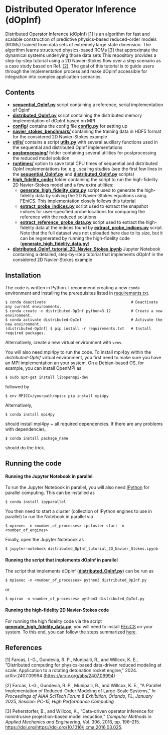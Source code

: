 # Distributed Operator Inference (dOpInf)

Distributed Operator Inference (dOpInf) [[1]](#References) is an algorithm for fast and scalable construction of predictive physics-based reduced-order models (ROMs) trained from data sets of extremely large state dimension.
The algorithm learns structured physics-based ROMs [[3]](#References) that approximate the dynamical systems underlying those data sets
This repository provides a step-by-step tutorial using a 2D Navier-Stokes flow over a step scenario as a case study based on Ref. [[2]](#References).
The goal of this tutorial is to guide users through the implementation process and make dOpInf accessible for integration into complex application scenarios.

## Contents

- [**sequential_OpInf.py**](./sequential_OpInf.py) script containing a reference, serial implementation of OpInf
- [**distributed_OpInf.py**](./distributed_OpInf.py) script containing the distributed memory implementation of dOpInf based on MPI
- [**config/**](/config/) contains the config file [**config.py**](/config/config.py) for setting up
- [**navier_stokes_benchmark/**](/navier_stokes_benchmark/) containing the training data in HDF5 format for the considered 2D Navier-Stokes example
- [**utils/**](/utils/) contains a script [**utils.py**](/utils/utils.py) with several auxiliary functions used in the sequential and distributed OpInf implementations
- [**postprocessing/**](/postprocessing/) folder containing several utilities for postprocessing the reduced model solution
- [**runtimes/**](/runtimes/) option to save total CPU times of sequential and distributed OpInf implementations for, e.g., scaling studies (see the first few lines in the [**sequential_OpInf.py**](./sequential_OpInf.py) and [**distributed_OpInf.py**](./distributed_OpInf.py) scripts)
- [**high_fidelity_code/**](./high_fidelity_code/) folder containing the script to run the high-fidelity 2D Navier-Stokes model and a few extra utilities:
    - [**generate_high_fidelity_data.py**](./high_fidelity_code/generate_high_fidelity_data.py) script used to generate the high-fidelity data by solving the 2D Navier-Stokes equations using [FEniCS](https://fenicsproject.org/). This implementation closely follows this [tutorial](https://fenicsproject.org/pub/tutorial/html/._ftut1009.html)
    - [**extract_probe_indices.py**](./high_fidelity_code/extract_reference_probe_data.py) script used to extract the snapshot indices for user-specified probe locations for comparing the reference with the reduced solutions
    - [**extract_reference_probe_data.py**](./high_fidelity_code/extract_reference_probe_data.py) script used to extract the high-fidelity data at the indices found by [**extract_probe_indices.py**](./high_fidelity_code/extract_reference_probe_data.py) script. Note that the full dataset was not uploaded here due to its size, but it can be regenerated by running the high-fidelity code ([**generate_high_fidelity_data.py**](./high_fidelity_code/generate_high_fidelity_data.py))
- [**distributed_OpInf_tutorial_2D_Navier_Stokes.ipynb**](./distributed_OpInf_tutorial_2D_Navier_Stokes.ipynb) Jupyter Notebook containing a detailed, step-by-step tutorial that implements dOpInf in the considered 2D Navier-Stokes example

## Installation

The code is written in Python.
I recommend creating a new `conda` environment and installing the prerequisites listed in [requirements.txt](./requirements.txt).

```shell
$ conda deactivate                                      # Deactivate any current environments.
$ conda create -n distributed-OpInf python=3.12         # Create a new environment.
$ conda activate distributed-OpInf                      # Activate the new environment.
(distributed-OpInf) $ pip install -r requirements.txt   # Install required packages.
```

Alternatively, create a new virtual environment with `venv`.

You will also need mpi4py to run the code.
To install mpi4py within the <em>distributed-OpInf</em> virtual environment, you first need to make sure you have an MPI implementation an your system.
On a Debian-based OS, for example, you can install OpenMPI as
```shell
$ sudo apt-get install libopenmpi-dev
```
followed by
```shell
$ env MPICC=/yourpath/mpicc pip install mpi4py
```

Alternatively,
``` shell
$ conda install mpi4py
```
should install mpi4py + all required dependencies.
If there are any problems with dependencies,
``` shell
$ conda install package_name
```
should do the trick.

## Running the code

#### Running the Jupyter Notebook in parallel
To run the Jupyter Notebook in parallel, you will also need [IPython](https://ipyparallel.readthedocs.io/en/latest/) for parallel computing.
This can be installed as
``` shell
$ conda install ipyparallel
```
You then need to start a cluster (collection of IPython engines to use in parallel) to run the Notebook in parallel via
``` shell
$ mpiexec -n <number_of_processes> ipcluster start -n <number_of_engines>
```
Finally, open the Jupyter Notebook as
``` shell
$ jupyter-notebook distributed_OpInf_tutorial_2D_Navier_Stokes.ipynb
```

#### Running the script that implements dOpInf in parallel

The script that implements dOpInf ([**distributed_OpInf.py**](./distributed_OpInf.py)) can be run as
``` shell
$ mpiexec -n <number_of_processes> python3 distributed_OpInf.py
```
or
``` shell
$ mpirun -n <number_of_processes> python3 distributed_OpInf.py
```

#### Running the high-fidelity 2D Navier-Stokes code
For running the high fidelity code via the script [**generate_high_fidelity_data.py**](./high_fidelity_code/generate_high_fidelity_data.py), you will need to install [FEniCS](https://fenicsproject.org/) on your system. To this end, you can follow the steps summarized [here](https://fenicsproject.org/download/archive/).

## References
[1] Farcas, I.-G., Gundevia, R. P., Munipalli, R., and Willcox, K. E., "Distributed computing for physics-based data-driven reduced
modeling at scale: Application to a rotating detonation rocket engine," 2024. arXiv:2407.09994 (https://arxiv.org/abs/2407.09994)

[2] Farcas, I.-G., Gundevia, R. P., Munipalli, R., and Willcox, K. E., "A Parallel Implementation of Reduced-Order Modeling of Large-Scale Systems," <em>In Proceedings of AIAA SciTech Forum & Exhibition, Orlando, FL, January 2025, Session: PC-15, High Performance Computing</em>

[3] Peherstorfer, B., and Willcox, K., "Data-driven operator inference for nonintrusive projection-based model reduction," <em>Computer
Methods in Applied Mechanics and Engineering</em>, Vol. 306, 2016, pp. 196–215. https://doi.org/https://doi.org/10.1016/j.cma.2016.03.025.
